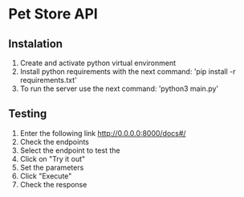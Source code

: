 # Pet Store API

## Instalation

1. Create and activate python virtual environment
2. Install python requirements with the next command:
'pip install -r requirements.txt'
3. To run the server use the next command:
'python3 main.py'

## Testing
1. Enter the following link http://0.0.0.0:8000/docs#/
2. Check the endpoints
3. Select the endpoint to test the
4. Click on "Try it out"
5. Set the parameters
6. Click "Execute"
7. Check the response